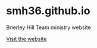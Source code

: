 smh36.github.io
===============

Brierley Hill Team ministry website

[Visit the website](http://www.brierleyhillteam.org.uk)
